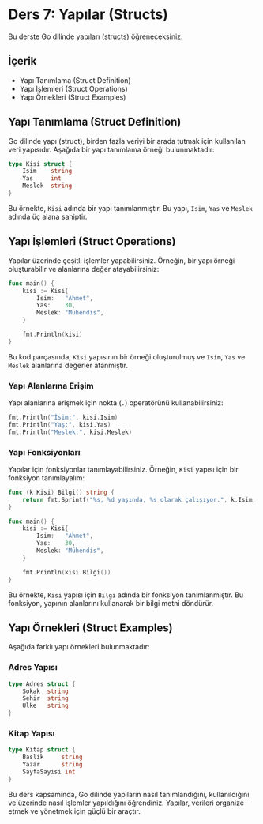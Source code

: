 # Ders 7: Yapılar (Structs)

Bu derste Go dilinde yapıları (structs) öğreneceksiniz.

## İçerik

- Yapı Tanımlama (Struct Definition)
- Yapı İşlemleri (Struct Operations)
- Yapı Örnekleri (Struct Examples)

## Yapı Tanımlama (Struct Definition)

Go dilinde yapı (struct), birden fazla veriyi bir arada tutmak için kullanılan veri yapısıdır. Aşağıda bir yapı tanımlama örneği bulunmaktadır:

```go
type Kisi struct {
    Isim    string
    Yas     int
    Meslek  string
}
```

Bu örnekte, `Kisi` adında bir yapı tanımlanmıştır. Bu yapı, `Isim`, `Yas` ve `Meslek` adında üç alana sahiptir.

## Yapı İşlemleri (Struct Operations)

Yapılar üzerinde çeşitli işlemler yapabilirsiniz. Örneğin, bir yapı örneği oluşturabilir ve alanlarına değer atayabilirsiniz:

```go
func main() {
    kisi := Kisi{
        Isim:   "Ahmet",
        Yas:    30,
        Meslek: "Mühendis",
    }

    fmt.Println(kisi)
}
```

Bu kod parçasında, `Kisi` yapısının bir örneği oluşturulmuş ve `Isim`, `Yas` ve `Meslek` alanlarına değerler atanmıştır.

### Yapı Alanlarına Erişim

Yapı alanlarına erişmek için nokta (`.`) operatörünü kullanabilirsiniz:

```go
fmt.Println("İsim:", kisi.Isim)
fmt.Println("Yaş:", kisi.Yas)
fmt.Println("Meslek:", kisi.Meslek)
```

### Yapı Fonksiyonları

Yapılar için fonksiyonlar tanımlayabilirsiniz. Örneğin, `Kisi` yapısı için bir fonksiyon tanımlayalım:

```go
func (k Kisi) Bilgi() string {
    return fmt.Sprintf("%s, %d yaşında, %s olarak çalışıyor.", k.Isim, k.Yas, k.Meslek)
}

func main() {
    kisi := Kisi{
        Isim:   "Ahmet",
        Yas:    30,
        Meslek: "Mühendis",
    }

    fmt.Println(kisi.Bilgi())
}
```

Bu örnekte, `Kisi` yapısı için `Bilgi` adında bir fonksiyon tanımlanmıştır. Bu fonksiyon, yapının alanlarını kullanarak bir bilgi metni döndürür.

## Yapı Örnekleri (Struct Examples)

Aşağıda farklı yapı örnekleri bulunmaktadır:

### Adres Yapısı

```go
type Adres struct {
    Sokak  string
    Sehir  string
    Ulke   string
}
```

### Kitap Yapısı

```go
type Kitap struct {
    Baslik     string
    Yazar      string
    SayfaSayisi int
}
```

Bu ders kapsamında, Go dilinde yapıların nasıl tanımlandığını, kullanıldığını ve üzerinde nasıl işlemler yapıldığını öğrendiniz. Yapılar, verileri organize etmek ve yönetmek için güçlü bir araçtır.
